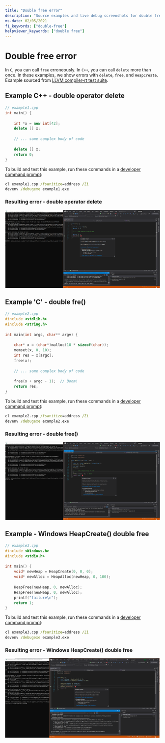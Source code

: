 ```yaml
---
title: "Double free error"
description: "Source examples and live debug screenshots for double free errors."
ms.date: 02/05/2021
f1_keywords: ["double-free"]
helpviewer_keywords: ["double free"]
---
```


# Double free error

In `C`, you can call `free` erroneously. In `C++`, you can call `delete` more than once. In these examples, we show errors with `delete`, `free`, and `HeapCreate`. Example sourced from [LLVM compiler-rt test suite](https://github.com/llvm/llvm-project/tree/main/compiler-rt/test/asan/TestCases).

## Example C++ - double operator delete

```cpp
// example1.cpp
int main() {

    int *x = new int[42];
    delete [] x;

    // ... some complex body of code

    delete [] x;
    return 0;
}
```

To build and test this example, run these commands in a [developer command prompt](../build/building-on-the-command-line.md#developer_command_prompt_shortcuts):

```cmd
cl example1.cpp /fsanitize=address /Zi
devenv /debugexe example1.exe
```

### Resulting error - double operator delete

![Screenshot of debugger displaying error in example1](media/double-free-example1.png)

## Example 'C' - double fre()

```cpp
// example2.cpp
#include <stdlib.h>
#include <string.h>

int main(int argc, char** argv) {

    char* x = (char*)malloc(10 * sizeof(char));
    memset(x, 0, 10);
    int res = x[argc];
    free(x);

    // ... some complex body of code

    free(x + argc - 1);  // Boom!
    return res;
}
```

To build and test this example, run these commands in a [developer command prompt](../build/building-on-the-command-line.md#developer_command_prompt_shortcuts):

```cmd
cl example2.cpp /fsanitize=address /Zi
devenv /debugexe example2.exe
```

### Resulting error - double free()

![Screenshot of debugger displaying error in example2](media/double-free-example2.png)

## Example - Windows HeapCreate() double free

```cpp
// example3.cpp
#include <Windows.h>
#include <stdio.h>

int main() {
    void* newHeap = HeapCreate(0, 0, 0);
    void* newAlloc = HeapAlloc(newHeap, 0, 100);

    HeapFree(newHeap, 0, newAlloc);
    HeapFree(newHeap, 0, newAlloc);
    printf("failure\n");
    return 1;
}
```

To build and test this example, run these commands in a [developer command prompt](../build/building-on-the-command-line.md#developer_command_prompt_shortcuts):

```cmd
cl example3.cpp /fsanitize=address /Zi
devenv /debugexe example3.exe
```

### Resulting error - Windows HeapCreate() double free

![Screenshot of debugger displaying error in example3](media/double-free-example3.png)
